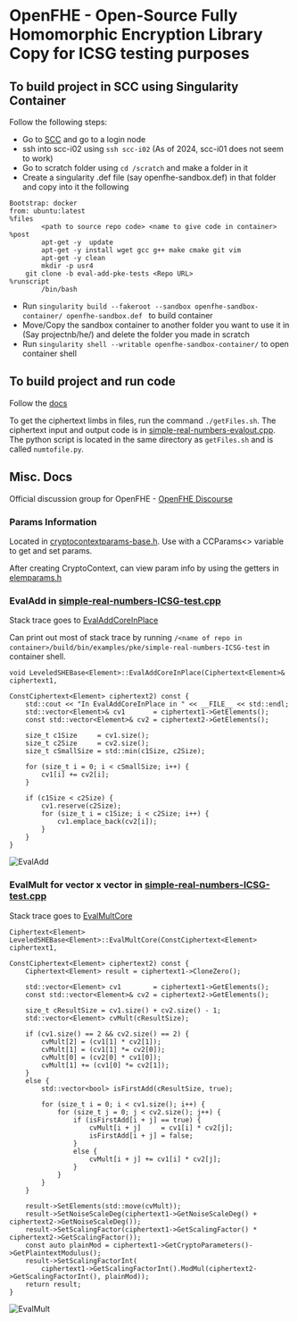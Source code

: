 OpenFHE - Open-Source Fully Homomorphic Encryption Library\
Copy for ICSG testing purposes
=====================================

## To build project in SCC using Singularity Container

Follow the following steps:
  * Go to [SCC](https://scc-ondemand1.bu.edu/pun/sys/dashboard) and go to a login node
  * ssh into scc-i02 using ```ssh scc-i02``` (As of 2024, scc-i01 does not seem to work)
  * Go to scratch folder using ```cd /scratch``` and make a folder in it
  * Create a singularity .def file (say openfhe-sandbox.def) in that folder and copy into it the following
  ```
  Bootstrap: docker
  from: ubuntu:latest
  %files
          <path to source repo code> <name to give code in container>
  %post
          apt-get -y  update
          apt-get -y install wget gcc g++ make cmake git vim
          apt-get -y clean
          mkdir -p usr4
	  git clone -b eval-add-pke-tests <Repo URL>
  %runscript
          /bin/bash
  ```
  * Run ```singularity build --fakeroot --sandbox openfhe-sandbox-container/ openfhe-sandbox.def ``` to build container
  * Move/Copy the sandbox container to another folder you want to use it in (Say projectnb/he/<your name>) and delete the folder you made in scratch
  * Run ```singularity shell --writable openfhe-sandbox-container/``` to open container shell

## To build project and run code

Follow the [docs](https://openfhe-development.readthedocs.io/en/latest/sphinx_rsts/intro/installation/installation.html)

To get the ciphertext limbs in files, run the command ```./getFiles.sh```. The ciphertext input and output code is in [simple-real-numbers-evalout.cpp](https://github.com/bu-icsg/OpenFHE-ICSG/blob/eval-add-pke-tests/src/pke/examples/simple-real-numbers-evalout.cpp). The python script is located in the same directory as ```getFiles.sh``` and is called ```numtofile.py```.

## Misc. Docs

Official discussion group for OpenFHE - [OpenFHE Discourse](https://openfhe.discourse.group/)

### Params Information

Located in [cryptocontextparams-base.h](https://github.com/bu-icsg/OpenFHE-ICSG/blob/eval-add-pke-tests/src/pke/include/scheme/cryptocontextparams-base.h). Use with a CCParams<> variable to get and set params.

After creating CryptoContext, can view param info by using the getters in [elemparams.h](https://github.com/bu-icsg/OpenFHE-ICSG/blob/eval-add-pke-tests/src/core/include/lattice/elemparams.h)

### EvalAdd in [simple-real-numbers-ICSG-test.cpp](https://github.com/bu-icsg/OpenFHE-ICSG/blob/eval-add-pke-tests/src/pke/examples/simple-real-numbers-ICSG-test.cpp)


Stack trace goes to [EvalAddCoreInPlace](https://github.com/bu-icsg/OpenFHE-ICSG/blob/e780c5b9d408daddce1bdd9cfcfb9468760d4f33/src/pke/lib/schemebase/base-leveledshe.cpp#L603)

Can print out most of stack trace by running ```/<name of repo in container>/build/bin/examples/pke/simple-real-numbers-ICSG-test``` in container shell.

```
void LeveledSHEBase<Element>::EvalAddCoreInPlace(Ciphertext<Element>& ciphertext1,
                                                 ConstCiphertext<Element> ciphertext2) const {
    std::cout << "In EvalAddCoreInPlace in " << __FILE__ << std::endl;
    std::vector<Element>& cv1       = ciphertext1->GetElements();
    const std::vector<Element>& cv2 = ciphertext2->GetElements();

    size_t c1Size     = cv1.size();
    size_t c2Size     = cv2.size();
    size_t cSmallSize = std::min(c1Size, c2Size);

    for (size_t i = 0; i < cSmallSize; i++) {
        cv1[i] += cv2[i];
    }

    if (c1Size < c2Size) {
        cv1.reserve(c2Size);
        for (size_t i = c1Size; i < c2Size; i++) {
            cv1.emplace_back(cv2[i]);
        }
    }
}
```
![EvalAdd](https://github.com/bu-icsg/OpenFHE-ICSG/assets/84148847/452309a1-a340-41cc-80b1-8e9e4366e114)

### EvalMult for vector x vector in [simple-real-numbers-ICSG-test.cpp](https://github.com/bu-icsg/OpenFHE-ICSG/blob/eval-add-pke-tests/src/pke/examples/simple-real-numbers-ICSG-test.cpp)

Stack trace goes to [EvalMultCore](https://github.com/bu-icsg/OpenFHE-ICSG/blob/e780c5b9d408daddce1bdd9cfcfb9468760d4f33/src/pke/lib/schemebase/base-leveledshe.cpp#L656)

```
Ciphertext<Element> LeveledSHEBase<Element>::EvalMultCore(ConstCiphertext<Element> ciphertext1,
                                                          ConstCiphertext<Element> ciphertext2) const {
    Ciphertext<Element> result = ciphertext1->CloneZero();

    std::vector<Element> cv1        = ciphertext1->GetElements();
    const std::vector<Element>& cv2 = ciphertext2->GetElements();

    size_t cResultSize = cv1.size() + cv2.size() - 1;
    std::vector<Element> cvMult(cResultSize);

    if (cv1.size() == 2 && cv2.size() == 2) {
        cvMult[2] = (cv1[1] * cv2[1]);
        cvMult[1] = (cv1[1] *= cv2[0]);
        cvMult[0] = (cv2[0] * cv1[0]);
        cvMult[1] += (cv1[0] *= cv2[1]);
    }
    else {
        std::vector<bool> isFirstAdd(cResultSize, true);

        for (size_t i = 0; i < cv1.size(); i++) {
            for (size_t j = 0; j < cv2.size(); j++) {
                if (isFirstAdd[i + j] == true) {
                    cvMult[i + j]     = cv1[i] * cv2[j];
                    isFirstAdd[i + j] = false;
                }
                else {
                    cvMult[i + j] += cv1[i] * cv2[j];
                }
            }
        }
    }

    result->SetElements(std::move(cvMult));
    result->SetNoiseScaleDeg(ciphertext1->GetNoiseScaleDeg() + ciphertext2->GetNoiseScaleDeg());
    result->SetScalingFactor(ciphertext1->GetScalingFactor() * ciphertext2->GetScalingFactor());
    const auto plainMod = ciphertext1->GetCryptoParameters()->GetPlaintextModulus();
    result->SetScalingFactorInt(
        ciphertext1->GetScalingFactorInt().ModMul(ciphertext2->GetScalingFactorInt(), plainMod));
    return result;
}
```
![EvalMult](https://github.com/bu-icsg/OpenFHE-ICSG/assets/84148847/1933beb4-48d6-4fcb-99f9-6fae9d193b43)


